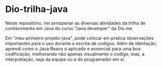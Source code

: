 # Dio-trilha-java
Neste repositório, irei armazenar as diversas atividades da trilha de conhecimento em Java do curso "Java developer" da Dio.me

Em "meu-primeiro-projeto-java", pode colocar em pratica observações importantes para o uso durante a escrita de codigos. Além de identação, aprendi como o Java Beans é aplicado e essencial para uma boa codificação, melhorando não apenas visualmente o codigo, mas, a interpretação, seja da equipe ou a do programador em si.
